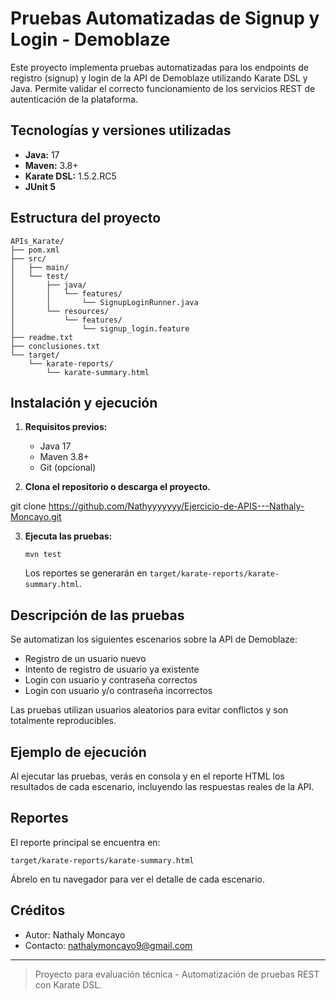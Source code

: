 # Pruebas Automatizadas de Signup y Login - Demoblaze

Este proyecto implementa pruebas automatizadas para los endpoints de registro (signup) y login de la API de Demoblaze utilizando Karate DSL y Java. Permite validar el correcto funcionamiento de los servicios REST de autenticación de la plataforma.

## Tecnologías y versiones utilizadas
- **Java:** 17
- **Maven:** 3.8+
- **Karate DSL:** 1.5.2.RC5
- **JUnit 5**

## Estructura del proyecto
```
APIs_Karate/
├── pom.xml
├── src/
│   ├── main/
│   └── test/
│       ├── java/
│       │   └── features/
│       │       └── SignupLoginRunner.java
│       └── resources/
│           └── features/
│               └── signup_login.feature
├── readme.txt
├── conclusiones.txt
└── target/
    └── karate-reports/
        └── karate-summary.html
```

## Instalación y ejecución
1. **Requisitos previos:**
   - Java 17
   - Maven 3.8+
   - Git (opcional)

2. **Clona el repositorio o descarga el proyecto.**
   
git clone https://github.com/Nathyyyyyyy/Ejercicio-de-APIS---Nathaly-Moncayo.git

3. **Ejecuta las pruebas:**
   ```
   mvn test
   ```
   Los reportes se generarán en `target/karate-reports/karate-summary.html`.

## Descripción de las pruebas
Se automatizan los siguientes escenarios sobre la API de Demoblaze:
- Registro de un usuario nuevo
- Intento de registro de usuario ya existente
- Login con usuario y contraseña correctos
- Login con usuario y/o contraseña incorrectos

Las pruebas utilizan usuarios aleatorios para evitar conflictos y son totalmente reproducibles.

## Ejemplo de ejecución
Al ejecutar las pruebas, verás en consola y en el reporte HTML los resultados de cada escenario, incluyendo las respuestas reales de la API.

## Reportes
El reporte principal se encuentra en:
```
target/karate-reports/karate-summary.html
```
Ábrelo en tu navegador para ver el detalle de cada escenario.

## Créditos
- Autor: Nathaly Moncayo
- Contacto: nathalymoncayo9@gmail.com

---

> Proyecto para evaluación técnica - Automatización de pruebas REST con Karate DSL.

